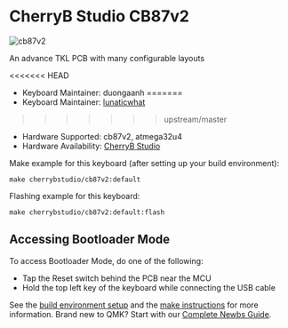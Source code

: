 # CherryB Studio CB87v2

![cb87v2](https://i.imgur.com/0DqZDXw.jpg)

An advance TKL PCB with many configurable layouts

<<<<<<< HEAD
* Keyboard Maintainer: duongaanh
=======
* Keyboard Maintainer: [lunaticwhat](https://github.com/lunaticwhat)
>>>>>>> upstream/master
* Hardware Supported: cb87v2, atmega32u4
* Hardware Availability: [CherryB Studio](https://discord.gg/qVwv3gcq83)

Make example for this keyboard (after setting up your build environment):

    make cherrybstudio/cb87v2:default

Flashing example for this keyboard:

    make cherrybstudio/cb87v2:default:flash

## Accessing Bootloader Mode

To access Bootloader Mode, do one of the following:

* Tap the Reset switch behind the PCB near the MCU
* Hold the top left key of the keyboard while connecting the USB cable

See the [build environment setup](https://docs.qmk.fm/#/getting_started_build_tools) and the [make instructions](https://docs.qmk.fm/#/getting_started_make_guide) for more information. Brand new to QMK? Start with our [Complete Newbs Guide](https://docs.qmk.fm/#/newbs).
